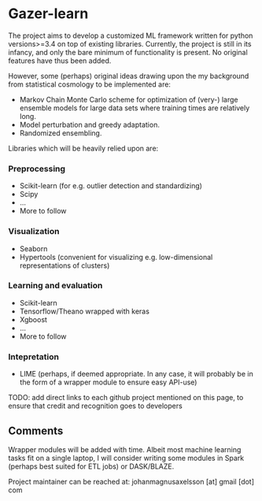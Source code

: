 # Gazer-learn

The project aims to develop a customized ML framework written for python versions>=3.4 on top of existing libraries. Currently, the project is still in its infancy, and only the bare minimum of functionality is present. No original features have thus been added.

However, some (perhaps) original ideas drawing upon the my background from statistical cosmology to be implemented are:
* Markov Chain Monte Carlo scheme for optimization of (very-) large ensemble models for large data sets where training
  times are relatively long.
* Model perturbation and greedy adaptation.
* Randomized ensembling.


Libraries which will be heavily relied upon are:

### Preprocessing
* Scikit-learn (for e.g. outlier detection and standardizing)
* Scipy
* ...
* More to follow

### Visualization
* Seaborn
* Hypertools (convenient for visualizing e.g. low-dimensional representations of clusters)

### Learning and evaluation
* Scikit-learn
* Tensorflow/Theano wrapped with keras
* Xgboost
* ...
* More to follow

### Intepretation 
* LIME (perhaps, if deemed appropriate. In any case, it will probably be in the form of a wrapper module to ensure easy API-use)

TODO: add direct links to each github project mentioned on this page, 
to ensure that credit and recognition goes to developers


## Comments
Wrapper modules will be added with time. Albeit most machine learning tasks fit on a single laptop, I will consider writing some modules in Spark (perhaps best suited for ETL jobs) or DASK/BLAZE.

Project maintainer can be reached at: johanmagnusaxelsson [at] gmail [dot] com
